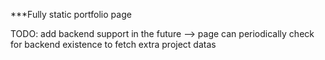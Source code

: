 ***Fully static portfolio page

TODO: add backend support in the future --> page can periodically check for backend existence to fetch extra project datas
